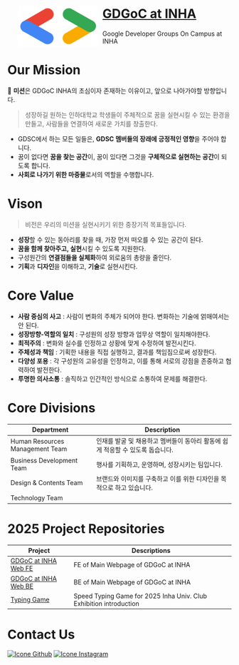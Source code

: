<div id="toc">
  <ul style="list-style: none">
    <summary>
      <a href="https://gdgocinha.com/">
        <img width="180" height="90" align="left" style="float: left; align-content: center; margin: 0 10px 0 0;" alt="GDGoC_at_INHA" src="https://github.com/GDGoCINHA/.github/blob/main/images/GDGoC.png" onclick="href='https://gdgocinha.com/'"/>
      </a>
      <h1><a href="https://gdgocinha.com/">GDGoC at INHA</a></h1>
      <p>Google Developer Groups On Campus at INHA</p>
    </summary>
  </ul>
</div>

# Our Mission
📌 **미션**은 GDGoC INHA의 초심이자 존재하는 이유이고, 앞으로 나아가야할 방향입니다.
> 성장하길 원하는 인하대학교 학생들이 주체적으로 꿈을 실현시킬 수 있는 환경을 만들고, 사람들을 연결하여 새로운 가치를 창출한다.
- GDSC에서 하는 모든 일들은, **GDSC 멤버들의 장래에 긍정적인 영향**을 주어야 합니다.
- 꿈이 없다면 **꿈을 찾는 공간**이, 꿈이 있다면 그것을 **구체적으로 실현하는 공간**이 되도록 합니다.
- **사회로 나가기 위한 마중물**로서의 역할을 수행합니다.

# Vison
> 비전은 우리의 미션을 실현시키기 위한 중장기적 목표들입니다.
- **성장**할 수 있는 동아리를 찾을 때, 가장 먼저 떠오를 수 있는 공간이 된다.
- **꿈을 함께 찾아주고, 실현**시킬 수 있도록 지원한다.
- 구성원간의 **연결점들을 실체화**하여 외로움의 총량을 줄인다.
- **기획**과 **디자인**을 이해하고, **기술**로 실현시킨다.

# Core Value
- **사람 중심의 사고** : 사람이 변화의 주체가 되어야 한다. 변화하는 기술에 얽매여서는 안 된다.
- **성장방향-역할의 일치** : 구성원의 성장 방향과 업무상 역할이 일치해야한다.
- **최적주의** : 변화와 실수를 인정하고 상황에 맞게 수정하여 발전시킨다.
- **주체성과 책임** : 기획한 내용을 직접 실행하고, 결과를 책임짐으로써 성장한다.
- **다양성 포용** : 각 구성원의 고유성을 인정하고, 이를 통해 서로의 강점을 존중하고 협력하여 발전한다.
- **투명한 의사소통** : 솔직하고 인간적인 방식으로 소통하여 문제를 해결한다.

# Core Divisions
|Department|Description|
|---|---|
|Human Resources Management Team|인재를 발굴 및 채용하고 멤버들이 동아리 활동에 쉽게 적응할 수 있도록 돕습니다.|
|Business Development Team|행사를 기획하고, 운영하며, 성장시키는 팀입니다.|
|Design & Contents Team|브랜드와 이미지를 구축하고 이를 위한 디자인을 목적으로 하고 있습니다.|
|Technology Team||

# 2025 Project Repositories
|Project|Descriptions|
|---|---|
|[GDGoC at INHA Web FE](https://github.com/GDGoCINHA/24-2_GDGoC_Web)|FE of Main Webpage of GDGoC at INHA|
|[GDGoC at INHA Web BE](https://github.com/GDGoCINHA/24-2_GDGoC_Server)|BE of Main Webpage of GDGoC at INHA|
|[Typing Game](https://github.com/GDGoCINHA/typing-game)|Speed Typing Game for 2025 Inha Univ. Club Exhibition introduction|

# Contact Us
[<img height="48px" width="48px" alt="Icone Github" src="https://skillicons.dev/icons?i=github"/>](https://github.com/GDGoCINHA)
[<img height="48px" width="48px" alt="Icone Instagram" src="https://skillicons.dev/icons?i=instagram"/>](https://www.instagram.com/gdgoc.inha/)
